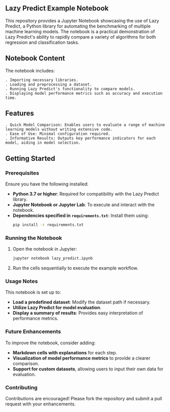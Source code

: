 ## Lazy Predict Example Notebook

This repository provides a Jupyter Notebook showcasing the use of Lazy Predict, a Python library for automating the benchmarking of multiple machine learning models. The notebook is a practical demonstration of Lazy Predict's ability to rapidly compare a variety of algorithms for both regression and classification tasks.

## Notebook Content
The notebook includes:

    . Importing necessary libraries.
    . Loading and preprocessing a dataset.
    . Running Lazy Predict's functionality to compare models.
    . Displaying model performance metrics such as accuracy and execution time.

## Features

    . Quick Model Comparison: Enables users to evaluate a range of machine learning models without writing extensive code.
    . Ease of Use: Minimal configuration required.
    . Informative Results: Outputs key performance indicators for each model, aiding in model selection.

## Getting Started

### Prerequisites

Ensure you have the following installed:

- **Python 3.7 or higher**: Required for compatibility with the Lazy Predict library.
- **Jupyter Notebook or Jupyter Lab**: To execute and interact with the notebook.
- **Dependencies specified in `requirements.txt`**: Install them using:
  ```bash
  pip install -r requirements.txt
  ```
### Running the Notebook

1. Open the notebook in Jupyter:
   ```bash
   jupyter notebook lazy_predict.ipynb
   ```
2. Run the cells sequentially to execute the example workflow.

### Usage Notes

This notebook is set up to:

- **Load a predefined dataset**: Modify the dataset path if necessary.
- **Utilize Lazy Predict for model evaluation**.
- **Display a summary of results**: Provides easy interpretation of performance metrics.

### Future Enhancements

To improve the notebook, consider adding:

- **Markdown cells with explanations** for each step.
- **Visualization of model performance metrics** to provide a clearer comparison.
- **Support for custom datasets**, allowing users to input their own data for evaluation.

### Contributing

Contributions are encouraged! Please fork the repository and submit a pull request with your enhancements.

